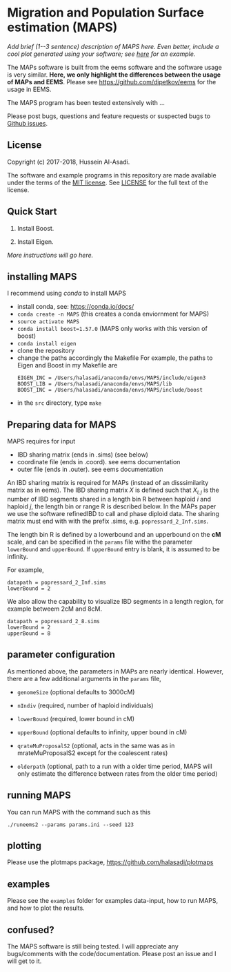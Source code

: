 # Migration and Population Surface estimation (MAPS)

*Add brief (1--3 sentence) description of MAPS here. Even better,
include a cool plot generated using your software; see
[here](https://github.com/genetics-statistics/GEMMA) for an example.*

The MAPs software is built from the eems software and the software
usage is very similar. **Here, we only highlight the differences
between the usage of MAPs and EEMS**. Please see
https://github.com/dipetkov/eems for the usage in EEMS.

The MAPS program has been tested extensively with ...

Please post bugs, questions and feature requests or suspected bugs to
[Github issues](https://github.com/halasadi/MAPS/issues).

## License

Copyright (c) 2017-2018, Hussein Al-Asadi.

The software and example programs in this repository are made
available under the terms of the
[MIT license](https://opensource.org/licenses/mit-license.html).
See [LICENSE](LICENSE) for the full text of the license.

## Quick Start

1. Install Boost.

2. Install Eigen.

*More instructions will go here.*

## installing MAPS

I recommend using *conda* to install MAPS

*  install conda, see: https://conda.io/docs/
* ```conda create -n MAPS``` (this creates a conda enviornment for MAPS)
* ```source activate MAPS```
* ```conda install boost=1.57.0``` (MAPS only works with this version of boost)
* ```conda install eigen```
* clone the repository 
* change the paths accordingly the Makefile
   For example, the paths to Eigen and Boost in my Makefile are
   ```
   EIGEN_INC = /Users/halasadi/anaconda/envs/MAPS/include/eigen3
   BOOST_LIB = /Users/halasadi/anaconda/envs/MAPS/lib
   BOOST_INC = /Users/halasadi/anaconda/envs/MAPS/include/boost
   ```
* in the ```src``` directory, type ```make``` 

## Preparing data for MAPS

MAPS requires for input

* IBD sharing matrix (ends in .sims) (see below)
* coordinate file (ends in .coord). see eems documentation
* outer file (ends in .outer). see eems documentation

An IBD sharing matrix is required for MAPs (instead of an disssimilarity matrix as in eems). The IBD sharing matrix ${X}$ is defined such that $X_{i,j}$ is the number of IBD segments shared in a length bin R between haploid $i$ and haploid $j$, the length bin or range R is described below. In the MAPs paper we use the software refinedIBD to call and phase diploid data. The sharing matrix must end with with the prefix .sims, e.g. `popressard_2_Inf.sims`. 

The length bin R is defined by a lowerbound and an upperbound on the **cM** scale, and can be specified in the `params` file withe the parameter `lowerBound` and `upperBound`. If `upperBound` entry is blank, it is assumed to be infinity.

For example,
```
datapath = popressard_2_Inf.sims
lowerBound = 2
```

We also allow the capability to visualize IBD segments in a length region, for example betweem 2cM and 8cM.
```
datapath = popressard_2_8.sims
lowerBound = 2
upperBound = 8
```
## parameter configuration

As mentioned above, the parameters in MAPs are nearly identical. However, there are a few additional arguments in the `params` file, 

* `genomeSize` (optional defaults to 3000cM)

* `nIndiv` (required, number of haploid individuals)

* `lowerBound` (required, lower bound in cM)

* `upperBound` (optional defaults to infinity, upper bound in cM)

* `qrateMuProposalS2` (optional, acts in the same was as in mrateMuProposalS2 except for the coalescent rates)

* `olderpath` (optional, path to a run with a older time period, MAPS will only estimate the difference between rates
               from the older time period)

## running MAPS

You can run MAPS with the command such as this

```
./runeems2 --params params.ini --seed 123
```

## plotting

Please use the plotmaps package, https://github.com/halasadi/plotmaps

## examples

Please see the `examples` folder for examples data-input, how to run MAPS, and how to plot the results.

## confused?

The MAPS software is still being tested. I will appreciate any bugs/comments with the code/documentation. Please post an issue and I will get to it.
